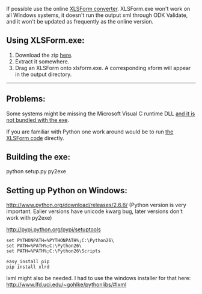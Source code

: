 If possible use the online [XLSForm converter](http://opendatakit.org/use/xlsform/).
XLSForm.exe won't work on all Windows systems, it doesn't run the output xml through ODK Validate, and it won't be updated as frequently as the online version.

Using XLSForm.exe:
------------------
1. Download the zip [here](http://opendatakit.googlecode.com/files/xlsform.zip).
2. Extract it somewhere.
3. Drag an XLSForm onto xlsform.exe. A corresponding xform will appear in the output directory.

___________________________________


Problems:
---------

Some systems might be missing the Microsoft Visual C runtime DLL [and it is not bundled with the exe](http://www.py2exe.org/index.cgi/Tutorial#A5.ProvidingtheMicrosoftVisualCruntimeDLL).

If you are familiar with Python one work around would be to run [the XLSForm code](https://github.com/UW-ICTD/pyxform) directly.

Building the exe:
-----------------

python setup.py py2exe


Setting up Python on Windows:
-----------------------------

http://www.python.org/download/releases/2.6.6/
(Python version is very important. Ealier versions have unicode kwarg bug, later versions don't work with py2exe)

http://pypi.python.org/pypi/setuptools

```Shell
set PYTHONPATH=%PYTHONPATH%;C:\Python26\
set PATH=%PATH%;C:\Python26\
set PATH=%PATH%;C:\Python26\Scripts
```

```
easy_install pip
pip install xlrd
```


lxml might also be needed. I had to use the windows installer for that here:
http://www.lfd.uci.edu/~gohlke/pythonlibs/#lxml
